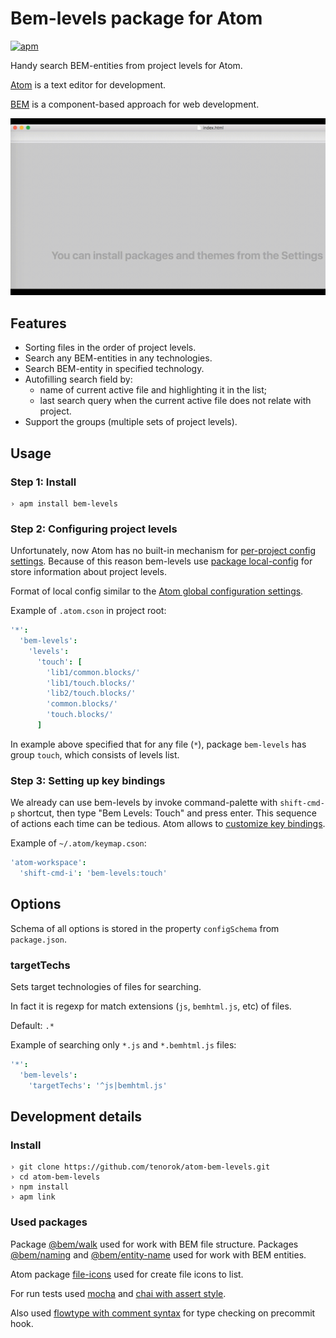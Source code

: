 # Bem-levels package for Atom

[![apm](https://img.shields.io/apm/v/bem-levels.svg?style=flat-square)](https://atom.io/packages/bem-levels)

Handy search BEM-entities from project levels for Atom.

[Atom](https://atom.io/) is a text editor for development.

[BEM](https://en.bem.info) is a component-based approach for web development.

![Bem-levels in action](https://github.com/tenorok/atom-bem-levels/raw/master/preview.gif)

## Features

* Sorting files in the order of project levels.
* Search any BEM-entities in any technologies.
* Search BEM-entity in specified technology.
* Autofilling search field by:
  * name of current active file and highlighting it in the list;
  * last search query when the current active file does not relate with project.
* Support the groups (multiple sets of project levels).

## Usage

### Step 1: Install

```
› apm install bem-levels
```

### Step 2: Configuring project levels

Unfortunately, now Atom has no built-in mechanism for [per-project config settings](https://github.com/atom/atom/issues/5168). Because of this reason bem-levels use [package local-config](https://atom.io/packages/local-config) for store information about project levels.

Format of local config similar to the [Atom global configuration settings](http://flight-manual.atom.io/using-atom/sections/basic-customization/#global-configuration-settings).

Example of `.atom.cson` in project root:

```cson
'*':
  'bem-levels':
    'levels':
      'touch': [
        'lib1/common.blocks/'
        'lib1/touch.blocks/'
        'lib2/touch.blocks/'
        'common.blocks/'
        'touch.blocks/'
      ]
```

In example above specified that for any file (`*`), package `bem-levels` has group `touch`, which consists of levels list.

### Step 3: Setting up key bindings

We already can use bem-levels by invoke command-palette with `shift-cmd-p` shortcut, then type "Bem Levels: Touch" and press enter. This sequence of actions each time can be tedious. Atom allows to [customize key bindings](http://flight-manual.atom.io/using-atom/sections/basic-customization/#customizing-keybindings).

Example of `~/.atom/keymap.cson`:
```cson
'atom-workspace':
  'shift-cmd-i': 'bem-levels:touch'
```

## Options

Schema of all options is stored in the property `configSchema` from `package.json`.

### targetTechs

Sets target technologies of files for searching.

In fact it is regexp for match extensions (`js`, `bemhtml.js`, etc) of files.

Default: `.*`

Example of searching only `*.js` and `*.bemhtml.js` files:
```cson
'*':
  'bem-levels':
    'targetTechs': '^js|bemhtml.js'
```

## Development details

### Install

```
› git clone https://github.com/tenorok/atom-bem-levels.git
› cd atom-bem-levels
› npm install
› apm link
```

### Used packages

Package [@bem/walk](https://github.com/bem-sdk/bem-walk) used for work with BEM file structure. Packages [@bem/naming](https://github.com/bem-sdk/bem-naming) and [@bem/entity-name](https://github.com/bem-sdk/bem-entity-name) used for work with BEM entities.

Atom package [file-icons](https://atom.io/packages/file-icons) used for create file icons to list.

For run tests used [mocha](https://mochajs.org) and [chai with assert style](http://chaijs.com/api/assert/).

Also used [flowtype with comment syntax](https://flowtype.org/blog/2015/02/20/Flow-Comments.html) for type checking on precommit hook.
